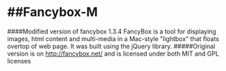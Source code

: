 ##Fancybox-M
===========================================
####Modified version of fancybox 1.3.4
FancyBox is a tool for displaying images, html content and multi-media in a Mac-style "lightbox" that floats overtop of web page. It was built using the jQuery library.
#####Original version is on http://fancybox.net/ and is licensed under both MIT and GPL licenses


